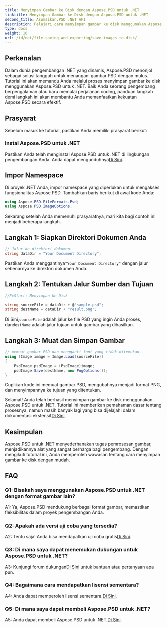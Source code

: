 ```yaml
---
title: Menyimpan Gambar ke Disk dengan Aspose.PSD untuk .NET
linktitle: Menyimpan Gambar ke Disk dengan Aspose.PSD untuk .NET
second_title: Asumsikan.PSD .NET API
description: Pelajari cara menyimpan gambar ke disk menggunakan Aspose.PSD untuk .NET. Ikuti panduan langkah demi langkah ini untuk pemrosesan gambar yang efisien.
type: docs
weight: 10
url: /id/net/file-saving-and-exporting/save-images-to-disk/
---
```

## Perkenalan

Dalam dunia pengembangan .NET yang dinamis, Aspose.PSD menonjol sebagai solusi tangguh untuk menangani gambar PSD dengan mulus. Tutorial ini akan memandu Anda melalui proses menyimpan gambar ke disk menggunakan Aspose.PSD untuk .NET. Baik Anda seorang pengembang berpengalaman atau baru memulai perjalanan coding, panduan langkah demi langkah ini akan membantu Anda memanfaatkan kekuatan Aspose.PSD secara efektif.

## Prasyarat

Sebelum masuk ke tutorial, pastikan Anda memiliki prasyarat berikut:

### Instal Aspose.PSD untuk .NET

 Pastikan Anda telah menginstal Aspose.PSD untuk .NET di lingkungan pengembangan Anda. Anda dapat mengunduhnya[Di Sini](https://releases.aspose.com/psd/net/).

## Impor Namespace

Di proyek .NET Anda, impor namespace yang diperlukan untuk mengakses fungsionalitas Aspose.PSD. Tambahkan baris berikut di awal kode Anda:

```csharp
using Aspose.PSD.FileFormats.Psd;
using Aspose.PSD.ImageOptions;
```

Sekarang setelah Anda memenuhi prasyaratnya, mari kita bagi contoh ini menjadi beberapa langkah.

## Langkah 1: Siapkan Direktori Dokumen Anda

```csharp
// Jalur ke direktori dokumen.
string dataDir = "Your Document Directory";
```

 Pastikan Anda menggantinya`"Your Document Directory"` dengan jalur sebenarnya ke direktori dokumen Anda.

## Langkah 2: Tentukan Jalur Sumber dan Tujuan

```csharp
//ExStart: Menyimpan ke Disk

string sourceFile = dataDir + @"sample.psd";
string destName = dataDir + "result.png";
```

 Di Sini,`sourceFile` adalah jalur ke file PSD yang ingin Anda proses, dan`destName` adalah jalur tujuan untuk gambar yang dihasilkan.

## Langkah 3: Muat dan Simpan Gambar

```csharp
// memuat gambar PSD dan mengganti font yang tidak ditemukan.
using (Image image = Image.Load(sourceFile))
{
    PsdImage psdImage = (PsdImage)image;
    psdImage.Save(destName, new PngOptions());
}
```

Cuplikan kode ini memuat gambar PSD, mengubahnya menjadi format PNG, dan menyimpannya ke tujuan yang ditentukan.

 Selamat! Anda telah berhasil menyimpan gambar ke disk menggunakan Aspose.PSD untuk .NET. Tutorial ini memberikan pemahaman dasar tentang prosesnya, namun masih banyak lagi yang bisa dijelajahi dalam dokumentasi ekstensif[Di Sini](https://reference.aspose.com/psd/net/).

## Kesimpulan

Aspose.PSD untuk .NET menyederhanakan tugas pemrosesan gambar, menjadikannya alat yang sangat berharga bagi pengembang. Dengan mengikuti tutorial ini, Anda memperoleh wawasan tentang cara menyimpan gambar ke disk dengan mudah.

## FAQ

### Q1: Bisakah saya menggunakan Aspose.PSD untuk .NET dengan format gambar lain?

A1: Ya, Aspose.PSD mendukung berbagai format gambar, memastikan fleksibilitas dalam proyek pengembangan Anda.

### Q2: Apakah ada versi uji coba yang tersedia?

 A2: Tentu saja! Anda bisa mendapatkan uji coba gratis[Di Sini](https://releases.aspose.com/).

### Q3: Di mana saya dapat menemukan dukungan untuk Aspose.PSD untuk .NET?

 A3: Kunjungi forum dukungan[Di Sini](https://forum.aspose.com/c/psd/34) untuk bantuan atau pertanyaan apa pun.

### Q4: Bagaimana cara mendapatkan lisensi sementara?

 A4: Anda dapat memperoleh lisensi sementara.[Di Sini](https://purchase.aspose.com/temporary-license/).

### Q5: Di mana saya dapat membeli Aspose.PSD untuk .NET?

 A5: Anda dapat membeli Aspose.PSD untuk .NET.[Di Sini](https://purchase.aspose.com/buy).